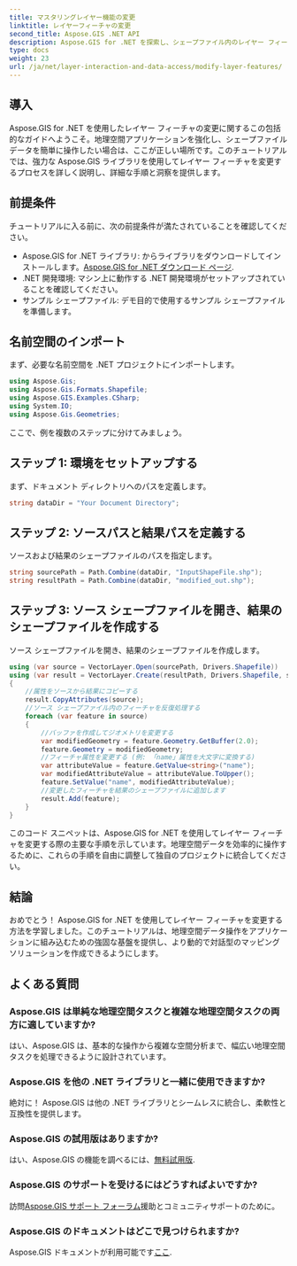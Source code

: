 ```yaml
---
title: マスタリングレイヤー機能の変更
linktitle: レイヤーフィーチャの変更
second_title: Aspose.GIS .NET API
description: Aspose.GIS for .NET を探索し、シェープファイル内のレイヤー フィーチャを簡単に変更する技術を習得してください。地理空間アプリケーションを正確かつ簡単に強化します。
type: docs
weight: 23
url: /ja/net/layer-interaction-and-data-access/modify-layer-features/
---
```

## 導入
Aspose.GIS for .NET を使用したレイヤー フィーチャの変更に関するこの包括的なガイドへようこそ。地理空間アプリケーションを強化し、シェープファイル データを簡単に操作したい場合は、ここが正しい場所です。このチュートリアルでは、強力な Aspose.GIS ライブラリを使用してレイヤー フィーチャを変更するプロセスを詳しく説明し、詳細な手順と洞察を提供します。
## 前提条件
チュートリアルに入る前に、次の前提条件が満たされていることを確認してください。
-  Aspose.GIS for .NET ライブラリ: からライブラリをダウンロードしてインストールします。[Aspose.GIS for .NET ダウンロード ページ](https://releases.aspose.com/gis/net/).
- .NET 開発環境: マシン上に動作する .NET 開発環境がセットアップされていることを確認してください。
- サンプル シェープファイル: デモ目的で使用するサンプル シェープファイルを準備します。
## 名前空間のインポート
まず、必要な名前空間を .NET プロジェクトにインポートします。
```csharp
using Aspose.Gis;
using Aspose.Gis.Formats.Shapefile;
using Aspose.GIS.Examples.CSharp;
using System.IO;
using Aspose.Gis.Geometries;
```
ここで、例を複数のステップに分けてみましょう。
## ステップ 1: 環境をセットアップする
まず、ドキュメント ディレクトリへのパスを定義します。
```csharp
string dataDir = "Your Document Directory";
```
## ステップ 2: ソースパスと結果パスを定義する
ソースおよび結果のシェープファイルのパスを指定します。
```csharp
string sourcePath = Path.Combine(dataDir, "InputShapeFile.shp");
string resultPath = Path.Combine(dataDir, "modified_out.shp");
```
## ステップ 3: ソース シェープファイルを開き、結果のシェープファイルを作成する
ソース シェープファイルを開き、結果のシェープファイルを作成します。
```csharp
using (var source = VectorLayer.Open(sourcePath, Drivers.Shapefile))
using (var result = VectorLayer.Create(resultPath, Drivers.Shapefile, source.SpatialReferenceSystem))
{
    //属性をソースから結果にコピーする
    result.CopyAttributes(source);
    //ソース シェープファイル内のフィーチャを反復処理する
    foreach (var feature in source)
    {
        //バッファを作成してジオメトリを変更する
        var modifiedGeometry = feature.Geometry.GetBuffer(2.0);
        feature.Geometry = modifiedGeometry;
        //フィーチャ属性を変更する (例: 「name」属性を大文字に変換する)
        var attributeValue = feature.GetValue<string>("name");
        var modifiedAttributeValue = attributeValue.ToUpper();
        feature.SetValue("name", modifiedAttributeValue);
        //変更したフィーチャを結果のシェープファイルに追加します
        result.Add(feature);
    }
}
```
このコード スニペットは、Aspose.GIS for .NET を使用してレイヤー フィーチャを変更する際の主要な手順を示しています。地理空間データを効率的に操作するために、これらの手順を自由に調整して独自のプロジェクトに統合してください。
## 結論
おめでとう！ Aspose.GIS for .NET を使用してレイヤー フィーチャを変更する方法を学習しました。このチュートリアルは、地理空間データ操作をアプリケーションに組み込むための強固な基盤を提供し、より動的で対話型のマッピング ソリューションを作成できるようにします。
## よくある質問
### Aspose.GIS は単純な地理空間タスクと複雑な地理空間タスクの両方に適していますか?
はい、Aspose.GIS は、基本的な操作から複雑な空間分析まで、幅広い地理空間タスクを処理できるように設計されています。
### Aspose.GIS を他の .NET ライブラリと一緒に使用できますか?
絶対に！ Aspose.GIS は他の .NET ライブラリとシームレスに統合し、柔軟性と互換性を提供します。
### Aspose.GIS の試用版はありますか?
はい、Aspose.GIS の機能を調べるには、[無料試用版](https://releases.aspose.com/).
### Aspose.GIS のサポートを受けるにはどうすればよいですか?
訪問[Aspose.GIS サポート フォーラム](https://forum.aspose.com/c/gis/33)援助とコミュニティサポートのために。
### Aspose.GIS のドキュメントはどこで見つけられますか?
 Aspose.GIS ドキュメントが利用可能です[ここ](https://reference.aspose.com/gis/net/).